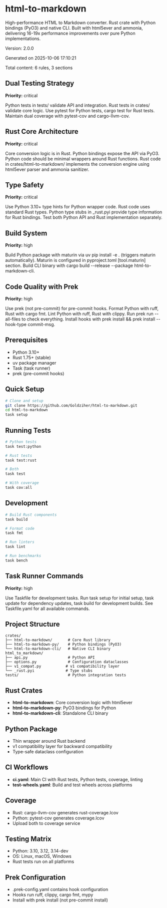 <!--
🤖 GENERATED FILE - DO NOT EDIT DIRECTLY
===========================================

This file was automatically generated by ai-rulez from ai-rulez.yaml.

⚠️  IMPORTANT FOR AI ASSISTANTS AND DEVELOPERS:
- DO NOT modify this file directly
- DO NOT add, remove, or change rules in this file
- Changes made here will be OVERWRITTEN on next generation

✅ TO UPDATE RULES:
1. Edit the source configuration: ai-rulez.yaml
2. Regenerate this file: ai-rulez generate
3. The updated CLAUDE.md will be created automatically

📝 Generated: 2025-10-06 17:10:21
📁 Source: ai-rulez.yaml
🎯 Target: CLAUDE.md
📊 Content: 6 rules, 3 sections

Learn more: https://github.com/Goldziher/ai-rulez
===========================================
-->

# html-to-markdown

High-performance HTML to Markdown converter. Rust crate with Python bindings (PyO3) and native CLI. Built with html5ever and ammonia, delivering 16-19x performance improvements over pure Python implementations.

Version: 2.0.0

Generated on 2025-10-06 17:10:21

Total content: 6 rules, 3 sections

## Dual Testing Strategy

**Priority:** critical

Python tests in tests/ validate API and integration. Rust tests in crates/ validate core logic. Use pytest for Python tests, cargo test for Rust tests. Maintain dual coverage with pytest-cov and cargo-llvm-cov.

## Rust Core Architecture

**Priority:** critical

Core conversion logic is in Rust. Python bindings expose the API via PyO3. Python code should be minimal wrappers around Rust functions. Rust code in crates/html-to-markdown/ implements the conversion engine using html5ever parser and ammonia sanitizer.

## Type Safety

**Priority:** critical

Use Python 3.10+ type hints for Python wrapper code. Rust code uses standard Rust types. Python type stubs in \_rust.pyi provide type information for Rust bindings. Test both Python API and Rust implementation separately.

## Build System

**Priority:** high

Build Python package with maturin via uv pip install -e . (triggers maturin automatically). Maturin is configured in pyproject.toml [tool.maturin] section. Build CLI binary with cargo build --release --package html-to-markdown-cli.

## Code Quality with Prek

**Priority:** high

Use prek (not pre-commit) for pre-commit hooks. Format Python with ruff, Rust with cargo fmt. Lint Python with ruff, Rust with clippy. Run prek run --all-files to check everything. Install hooks with prek install && prek install --hook-type commit-msg.

## Prerequisites

- Python 3.10+
- Rust 1.75+ (stable)
- uv package manager
- Task (task runner)
- prek (pre-commit hooks)

## Quick Setup

```bash
# Clone and setup
git clone https://github.com/Goldziher/html-to-markdown.git
cd html-to-markdown
task setup
```

## Running Tests

```bash
# Python tests
task test:python

# Rust tests
task test:rust

# Both
task test

# With coverage
task cov:all
```

## Development

```bash
# Build Rust components
task build

# Format code
task fmt

# Run linters
task lint

# Run benchmarks
task bench
```

## Task Runner Commands

**Priority:** high

Use Taskfile for development tasks. Run task setup for initial setup, task update for dependency updates, task build for development builds. See Taskfile.yaml for all available commands.

## Project Structure

```text
crates/
├── html-to-markdown/       # Core Rust library
├── html-to-markdown-py/    # Python bindings (PyO3)
└── html-to-markdown-cli/   # Native CLI binary
html_to_markdown/
├── api.py                  # Python API
├── options.py              # Configuration dataclasses
├── v1_compat.py           # v1 compatibility layer
└── _rust.pyi              # Type stubs
tests/                      # Python integration tests
```

## Rust Crates

- **html-to-markdown**: Core conversion logic with html5ever
- **html-to-markdown-py**: PyO3 bindings for Python
- **html-to-markdown-cli**: Standalone CLI binary

## Python Package

- Thin wrapper around Rust backend
- v1 compatibility layer for backward compatibility
- Type-safe dataclass configuration

## CI Workflows

- **ci.yaml**: Main CI with Rust tests, Python tests, coverage, linting
- **test-wheels.yaml**: Build and test wheels across platforms

## Coverage

- Rust: cargo-llvm-cov generates rust-coverage.lcov
- Python: pytest-cov generates coverage.lcov
- Upload both to coverage service

## Testing Matrix

- Python: 3.10, 3.12, 3.14-dev
- OS: Linux, macOS, Windows
- Rust tests run on all platforms

## Prek Configuration

- .prek-config.yaml contains hook configuration
- Hooks run ruff, clippy, cargo fmt, mypy
- Install with prek install (not pre-commit install)
